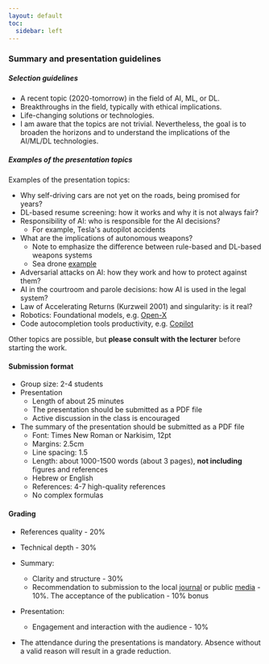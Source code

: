 ```yaml
---
layout: default
toc:
  sidebar: left
---
```


### Summary and presentation guidelines
##### Selection guidelines
* A recent topic (2020-tomorrow) in the field of AI, ML, or DL.
* Breakthroughs in the field, typically with ethical implications.
* Life-changing solutions or technologies.
* I am aware that the topics are not trivial. Nevertheless, the goal is to broaden the horizons and to understand the implications of the AI/ML/DL technologies.

##### Examples of the presentation topics
Examples of the presentation topics:
* Why self-driving cars are not yet on the roads, being promised for years?
* DL-based resume screening: how it works and why it is not always fair?
* Responsibility of AI: who is responsible for the AI decisions?
  * For example, Tesla's autopilot accidents 
* What are the implications of autonomous weapons?
  * Note to emphasize the difference between rule-based and DL-based weapons systems
  * Sea drone [example](https://spectrum.ieee.org/sea-drone)
* Adversarial attacks on AI: how they work and how to protect against them?
* AI in the courtroom and parole decisions: how AI is used in the legal system?
* Law of Accelerating Returns (Kurzweil 2001) and singularity: is it real?
* Robotics: Foundational models, e.g. [Open-X](https://robotics-transformer-x.github.io/)
* Code autocompletion tools productivity, e.g. [Copilot](https://github.blog/news-insights/research/research-quantifying-github-copilots-impact-on-developer-productivity-and-happiness/) 

Other topics are possible, but **please consult with the lecturer** before starting the work.


#### Submission format
* Group size: 2-4 students
* Presentation
  * Length of about 25 minutes
  * The presentation should be submitted as a PDF file
  * Active discussion in the class is encouraged
* The summary of the presentation should be submitted as a PDF file
  * Font: Times New Roman or Narkisim, 12pt
  * Margins: 2.5cm
  * Line spacing: 1.5
  * Length: about 1000-1500 words (about 3 pages), **not including** figures and references
  * Hebrew or English
  * References: 4-7 high-quality references
  * No complex formulas

#### Grading
* References quality - 20%
* Technical depth - 30%
* Summary:
  * Clarity and structure - 30%
  * Recommendation to submission to the local [journal](https://www.seeei.org.il/%D7%A2%D7%99%D7%AA%D7%95%D7%9F_%D7%94%D7%94%D7%AA%D7%90%D7%92%D7%93%D7%95%D7%AA.html) or public [media](https://www.geektime.co.il/) - 10%. The acceptance of the publication - 10% bonus  
* Presentation: 
  * Engagement and interaction with the audience - 10%

* The attendance during the presentations is mandatory. Absence without a valid reason will result in a grade reduction.
 